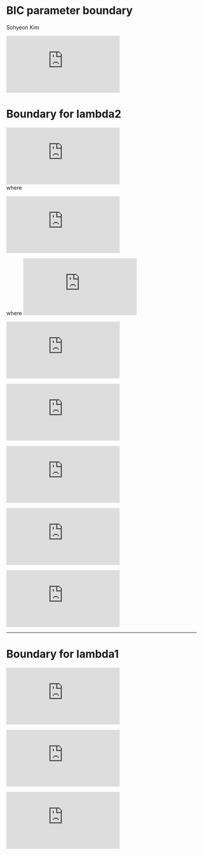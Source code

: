 BIC parameter boundary
================
Sohyeon Kim

  
![Q=\\sum\_{g=1}^m\\sum\_{\\ell=1}^b\\sum\_{i=1}^n\\frac{1}{n}\\rho\_{\\tau\_\\ell}\\bigg(Y\_i^{(g)}-\\textbf{X}\\boldsymbol{\\alpha}^{(g)}-\\sum\_{j=0}^px\_{ij}\\Phi(\\tau\_\\ell)^T\\boldsymbol{\\theta}\_j^{(g)}\\bigg)+\\lambda\_1||\\textbf{XA}||\_{\*\\psi}+\\lambda\_2\\sum\_{g=1}^m\\sum\_{j=1}^p\\phi\_j^{(g)}||\\boldsymbol{\\theta}^{(g)}\_j||\_2](https://latex.codecogs.com/png.latex?Q%3D%5Csum_%7Bg%3D1%7D%5Em%5Csum_%7B%5Cell%3D1%7D%5Eb%5Csum_%7Bi%3D1%7D%5En%5Cfrac%7B1%7D%7Bn%7D%5Crho_%7B%5Ctau_%5Cell%7D%5Cbigg%28Y_i%5E%7B%28g%29%7D-%5Ctextbf%7BX%7D%5Cboldsymbol%7B%5Calpha%7D%5E%7B%28g%29%7D-%5Csum_%7Bj%3D0%7D%5Epx_%7Bij%7D%5CPhi%28%5Ctau_%5Cell%29%5ET%5Cboldsymbol%7B%5Ctheta%7D_j%5E%7B%28g%29%7D%5Cbigg%29%2B%5Clambda_1%7C%7C%5Ctextbf%7BXA%7D%7C%7C_%7B%2A%5Cpsi%7D%2B%5Clambda_2%5Csum_%7Bg%3D1%7D%5Em%5Csum_%7Bj%3D1%7D%5Ep%5Cphi_j%5E%7B%28g%29%7D%7C%7C%5Cboldsymbol%7B%5Ctheta%7D%5E%7B%28g%29%7D_j%7C%7C_2
"Q=\\sum_{g=1}^m\\sum_{\\ell=1}^b\\sum_{i=1}^n\\frac{1}{n}\\rho_{\\tau_\\ell}\\bigg(Y_i^{(g)}-\\textbf{X}\\boldsymbol{\\alpha}^{(g)}-\\sum_{j=0}^px_{ij}\\Phi(\\tau_\\ell)^T\\boldsymbol{\\theta}_j^{(g)}\\bigg)+\\lambda_1||\\textbf{XA}||_{*\\psi}+\\lambda_2\\sum_{g=1}^m\\sum_{j=1}^p\\phi_j^{(g)}||\\boldsymbol{\\theta}^{(g)}_j||_2")  

# Boundary for lambda2

  
![\\frac{\\partial
Q}{\\partial\\boldsymbol{\\theta}\_j^{(g)}}=\\sum\_{\\ell=1}^b\\sum\_{i=1}^n-x\_{ij}\\Phi(\\tau\_\\ell)\\frac{t\_i^{(\\ell)(g)}}{n}+\\lambda\_2\\phi\_j^{(g)}s\_j^{(g)}=0\\;\\text{
by kkt
condition}](https://latex.codecogs.com/png.latex?%5Cfrac%7B%5Cpartial%20Q%7D%7B%5Cpartial%5Cboldsymbol%7B%5Ctheta%7D_j%5E%7B%28g%29%7D%7D%3D%5Csum_%7B%5Cell%3D1%7D%5Eb%5Csum_%7Bi%3D1%7D%5En-x_%7Bij%7D%5CPhi%28%5Ctau_%5Cell%29%5Cfrac%7Bt_i%5E%7B%28%5Cell%29%28g%29%7D%7D%7Bn%7D%2B%5Clambda_2%5Cphi_j%5E%7B%28g%29%7Ds_j%5E%7B%28g%29%7D%3D0%5C%3B%5Ctext%7B%20by%20kkt%20condition%7D
"\\frac{\\partial Q}{\\partial\\boldsymbol{\\theta}_j^{(g)}}=\\sum_{\\ell=1}^b\\sum_{i=1}^n-x_{ij}\\Phi(\\tau_\\ell)\\frac{t_i^{(\\ell)(g)}}{n}+\\lambda_2\\phi_j^{(g)}s_j^{(g)}=0\\;\\text{ by kkt condition}")  
where

  
![\\begin{aligned}t\_i^{(\\ell)(g)}&=\\frac{\\partial
\\rho\_{\\tau\_{\\ell}}(e\_i^{(\\ell)(g)})}{\\partial
e\_i^{(\\ell)(g)}}\\\\&=\\begin{cases}\\tau\_\\ell-1\\quad&\\text{if
}e\_i^{(\\ell)(g)}\<0\\\\\\{c\\in\\mathbb{R}:\\tau\_\\ell-1\\le
c\\le\\tau\_\\ell\\}\\quad&\\text{if
}e\_i^{(\\ell)(g)}=0\\\\\\tau\_\\ell\\quad&\\text{if
}e\_i^{(\\ell)(g)}\>0\\end{cases}\\end{aligned}](https://latex.codecogs.com/png.latex?%5Cbegin%7Baligned%7Dt_i%5E%7B%28%5Cell%29%28g%29%7D%26%3D%5Cfrac%7B%5Cpartial%20%5Crho_%7B%5Ctau_%7B%5Cell%7D%7D%28e_i%5E%7B%28%5Cell%29%28g%29%7D%29%7D%7B%5Cpartial%20e_i%5E%7B%28%5Cell%29%28g%29%7D%7D%5C%5C%26%3D%5Cbegin%7Bcases%7D%5Ctau_%5Cell-1%5Cquad%26%5Ctext%7Bif%20%7De_i%5E%7B%28%5Cell%29%28g%29%7D%3C0%5C%5C%5C%7Bc%5Cin%5Cmathbb%7BR%7D%3A%5Ctau_%5Cell-1%5Cle%20c%5Cle%5Ctau_%5Cell%5C%7D%5Cquad%26%5Ctext%7Bif%20%7De_i%5E%7B%28%5Cell%29%28g%29%7D%3D0%5C%5C%5Ctau_%5Cell%5Cquad%26%5Ctext%7Bif%20%7De_i%5E%7B%28%5Cell%29%28g%29%7D%3E0%5Cend%7Bcases%7D%5Cend%7Baligned%7D
"\\begin{aligned}t_i^{(\\ell)(g)}&=\\frac{\\partial \\rho_{\\tau_{\\ell}}(e_i^{(\\ell)(g)})}{\\partial e_i^{(\\ell)(g)}}\\\\&=\\begin{cases}\\tau_\\ell-1\\quad&\\text{if }e_i^{(\\ell)(g)}\<0\\\\\\{c\\in\\mathbb{R}:\\tau_\\ell-1\\le c\\le\\tau_\\ell\\}\\quad&\\text{if }e_i^{(\\ell)(g)}=0\\\\\\tau_\\ell\\quad&\\text{if }e_i^{(\\ell)(g)}\>0\\end{cases}\\end{aligned}")  

where
![e\_i^{(\\ell)(g)}=Y\_i^{(g)}-\\textbf{X}\\boldsymbol{\\alpha}^{(g)}-\\sum\_{j=0}^px\_{ij}\\Phi(\\tau\_\\ell)^T\\boldsymbol{\\theta}\_j^{(g)}](https://latex.codecogs.com/png.latex?e_i%5E%7B%28%5Cell%29%28g%29%7D%3DY_i%5E%7B%28g%29%7D-%5Ctextbf%7BX%7D%5Cboldsymbol%7B%5Calpha%7D%5E%7B%28g%29%7D-%5Csum_%7Bj%3D0%7D%5Epx_%7Bij%7D%5CPhi%28%5Ctau_%5Cell%29%5ET%5Cboldsymbol%7B%5Ctheta%7D_j%5E%7B%28g%29%7D
"e_i^{(\\ell)(g)}=Y_i^{(g)}-\\textbf{X}\\boldsymbol{\\alpha}^{(g)}-\\sum_{j=0}^px_{ij}\\Phi(\\tau_\\ell)^T\\boldsymbol{\\theta}_j^{(g)}")

  
![\\rightarrow
|t\_i^{(\\ell)(g)}|\\le\\text{max}(\\tau\_\\ell, 1-\\tau\_\\ell)](https://latex.codecogs.com/png.latex?%5Crightarrow%20%7Ct_i%5E%7B%28%5Cell%29%28g%29%7D%7C%5Cle%5Ctext%7Bmax%7D%28%5Ctau_%5Cell%2C%201-%5Ctau_%5Cell%29
"\\rightarrow |t_i^{(\\ell)(g)}|\\le\\text{max}(\\tau_\\ell, 1-\\tau_\\ell)")  

  
![\\begin{aligned}s\_j^{(g)}&=\\frac{\\partial||\\boldsymbol{\\theta}\_j^{(g)}||\_2}{\\partial\\boldsymbol{\\theta}\_j^{(g)}}\\\\&=\\begin{cases}\\frac{1}{||\\theta\_j^{(g)}||\_2}\\theta\_j^{(g)}&\\text{if
}\\boldsymbol{\\theta}\_j^{(g)}\\ne0\\\\k:||k||\_2\\le1&\\text{if
}\\boldsymbol{\\theta}\_j^{(g)}=0\\end{cases}\\end{aligned}](https://latex.codecogs.com/png.latex?%5Cbegin%7Baligned%7Ds_j%5E%7B%28g%29%7D%26%3D%5Cfrac%7B%5Cpartial%7C%7C%5Cboldsymbol%7B%5Ctheta%7D_j%5E%7B%28g%29%7D%7C%7C_2%7D%7B%5Cpartial%5Cboldsymbol%7B%5Ctheta%7D_j%5E%7B%28g%29%7D%7D%5C%5C%26%3D%5Cbegin%7Bcases%7D%5Cfrac%7B1%7D%7B%7C%7C%5Ctheta_j%5E%7B%28g%29%7D%7C%7C_2%7D%5Ctheta_j%5E%7B%28g%29%7D%26%5Ctext%7Bif%20%7D%5Cboldsymbol%7B%5Ctheta%7D_j%5E%7B%28g%29%7D%5Cne0%5C%5Ck%3A%7C%7Ck%7C%7C_2%5Cle1%26%5Ctext%7Bif%20%7D%5Cboldsymbol%7B%5Ctheta%7D_j%5E%7B%28g%29%7D%3D0%5Cend%7Bcases%7D%5Cend%7Baligned%7D
"\\begin{aligned}s_j^{(g)}&=\\frac{\\partial||\\boldsymbol{\\theta}_j^{(g)}||_2}{\\partial\\boldsymbol{\\theta}_j^{(g)}}\\\\&=\\begin{cases}\\frac{1}{||\\theta_j^{(g)}||_2}\\theta_j^{(g)}&\\text{if }\\boldsymbol{\\theta}_j^{(g)}\\ne0\\\\k:||k||_2\\le1&\\text{if }\\boldsymbol{\\theta}_j^{(g)}=0\\end{cases}\\end{aligned}")  

  
![\\begin{aligned}\\boldsymbol{\\theta}\_j^{(g)}=0&\\iff\\lambda\_2\\phi\_j^{(g)}k=\\sum\_{\\ell=1}^b\\sum\_{i=1}^nx\_{ij}\\Phi(\\tau\_\\ell)\\frac{t\_i^{(\\ell)(g)}}{n}\\\\&\\iff\\lambda\_2|\\phi\_j^{(g)}|\\cdot||k||\_2=||\\sum\_{\\ell=1}^b\\sum\_{i=1}^nx\_{ij}\\Phi(\\tau\_\\ell)\\frac{t\_i^{(\\ell)(g)}}{n}||\_2\\le\\lambda\_2|\\phi\_j^{(g)}|\\\\&\\iff||\\sum\_{\\ell=1}^b\\sum\_{i=1}^nx\_{ij}\\Phi(\\tau\_\\ell)\\frac{t\_i^{(\\ell)(g)}}{n|\\phi\_j^{(g)}|}||\\le\\lambda\_2\\end{aligned}](https://latex.codecogs.com/png.latex?%5Cbegin%7Baligned%7D%5Cboldsymbol%7B%5Ctheta%7D_j%5E%7B%28g%29%7D%3D0%26%5Ciff%5Clambda_2%5Cphi_j%5E%7B%28g%29%7Dk%3D%5Csum_%7B%5Cell%3D1%7D%5Eb%5Csum_%7Bi%3D1%7D%5Enx_%7Bij%7D%5CPhi%28%5Ctau_%5Cell%29%5Cfrac%7Bt_i%5E%7B%28%5Cell%29%28g%29%7D%7D%7Bn%7D%5C%5C%26%5Ciff%5Clambda_2%7C%5Cphi_j%5E%7B%28g%29%7D%7C%5Ccdot%7C%7Ck%7C%7C_2%3D%7C%7C%5Csum_%7B%5Cell%3D1%7D%5Eb%5Csum_%7Bi%3D1%7D%5Enx_%7Bij%7D%5CPhi%28%5Ctau_%5Cell%29%5Cfrac%7Bt_i%5E%7B%28%5Cell%29%28g%29%7D%7D%7Bn%7D%7C%7C_2%5Cle%5Clambda_2%7C%5Cphi_j%5E%7B%28g%29%7D%7C%5C%5C%26%5Ciff%7C%7C%5Csum_%7B%5Cell%3D1%7D%5Eb%5Csum_%7Bi%3D1%7D%5Enx_%7Bij%7D%5CPhi%28%5Ctau_%5Cell%29%5Cfrac%7Bt_i%5E%7B%28%5Cell%29%28g%29%7D%7D%7Bn%7C%5Cphi_j%5E%7B%28g%29%7D%7C%7D%7C%7C%5Cle%5Clambda_2%5Cend%7Baligned%7D
"\\begin{aligned}\\boldsymbol{\\theta}_j^{(g)}=0&\\iff\\lambda_2\\phi_j^{(g)}k=\\sum_{\\ell=1}^b\\sum_{i=1}^nx_{ij}\\Phi(\\tau_\\ell)\\frac{t_i^{(\\ell)(g)}}{n}\\\\&\\iff\\lambda_2|\\phi_j^{(g)}|\\cdot||k||_2=||\\sum_{\\ell=1}^b\\sum_{i=1}^nx_{ij}\\Phi(\\tau_\\ell)\\frac{t_i^{(\\ell)(g)}}{n}||_2\\le\\lambda_2|\\phi_j^{(g)}|\\\\&\\iff||\\sum_{\\ell=1}^b\\sum_{i=1}^nx_{ij}\\Phi(\\tau_\\ell)\\frac{t_i^{(\\ell)(g)}}{n|\\phi_j^{(g)}|}||\\le\\lambda_2\\end{aligned}")  

  
![\\begin{aligned}||\\sum\_{\\ell=1}^b\\sum\_{i=1}^nx\_{ij}\\Phi(\\tau\_\\ell)\\frac{t\_i^{(\\ell)(g)}}{n|\\phi\_j^{(g)}|}||\_2&\\le\\frac{1}{n|\\phi\_j^{(g)}|}||\\sum\_{\\ell=1}^b\\sum\_{i=1}^n|x\_{ij}|\\cdot\\Phi(\\tau\_\\ell)||\_2\\\\&\\qquad(\\because
|t\_i^{(\\ell)(g)}|\\le\\text{max}(|\\tau\_\\ell-1|,\\tau\_\\ell)\\le1)\\\\&\\le\\frac{1}{n|\\phi\_j^{(g)}|}\\sum\_{i=1}^n|x\_{ij}|\\cdot\\sum\_{\\ell=1}^b||\\Phi(\\tau\_\\ell)||\_2\\\\&\\qquad(\\because\\text{
triangle
inequality)}\\end{aligned}](https://latex.codecogs.com/png.latex?%5Cbegin%7Baligned%7D%7C%7C%5Csum_%7B%5Cell%3D1%7D%5Eb%5Csum_%7Bi%3D1%7D%5Enx_%7Bij%7D%5CPhi%28%5Ctau_%5Cell%29%5Cfrac%7Bt_i%5E%7B%28%5Cell%29%28g%29%7D%7D%7Bn%7C%5Cphi_j%5E%7B%28g%29%7D%7C%7D%7C%7C_2%26%5Cle%5Cfrac%7B1%7D%7Bn%7C%5Cphi_j%5E%7B%28g%29%7D%7C%7D%7C%7C%5Csum_%7B%5Cell%3D1%7D%5Eb%5Csum_%7Bi%3D1%7D%5En%7Cx_%7Bij%7D%7C%5Ccdot%5CPhi%28%5Ctau_%5Cell%29%7C%7C_2%5C%5C%26%5Cqquad%28%5Cbecause%20%7Ct_i%5E%7B%28%5Cell%29%28g%29%7D%7C%5Cle%5Ctext%7Bmax%7D%28%7C%5Ctau_%5Cell-1%7C%2C%5Ctau_%5Cell%29%5Cle1%29%5C%5C%26%5Cle%5Cfrac%7B1%7D%7Bn%7C%5Cphi_j%5E%7B%28g%29%7D%7C%7D%5Csum_%7Bi%3D1%7D%5En%7Cx_%7Bij%7D%7C%5Ccdot%5Csum_%7B%5Cell%3D1%7D%5Eb%7C%7C%5CPhi%28%5Ctau_%5Cell%29%7C%7C_2%5C%5C%26%5Cqquad%28%5Cbecause%5Ctext%7B%20triangle%20inequality%29%7D%5Cend%7Baligned%7D
"\\begin{aligned}||\\sum_{\\ell=1}^b\\sum_{i=1}^nx_{ij}\\Phi(\\tau_\\ell)\\frac{t_i^{(\\ell)(g)}}{n|\\phi_j^{(g)}|}||_2&\\le\\frac{1}{n|\\phi_j^{(g)}|}||\\sum_{\\ell=1}^b\\sum_{i=1}^n|x_{ij}|\\cdot\\Phi(\\tau_\\ell)||_2\\\\&\\qquad(\\because |t_i^{(\\ell)(g)}|\\le\\text{max}(|\\tau_\\ell-1|,\\tau_\\ell)\\le1)\\\\&\\le\\frac{1}{n|\\phi_j^{(g)}|}\\sum_{i=1}^n|x_{ij}|\\cdot\\sum_{\\ell=1}^b||\\Phi(\\tau_\\ell)||_2\\\\&\\qquad(\\because\\text{ triangle inequality)}\\end{aligned}")  

  
![\\therefore\\lambda\_2\\ge\\text{max}\_{g,j}\\frac{1}{n\\,|\\phi\_j^{(g)}|}\\sum\_{\\ell=1}^b\\sum\_{i=1}^n|x\_{ij}|\\cdot||\\Phi(\\tau\_\\ell)||\_2\\rightarrow\\boldsymbol{\\Theta}=0](https://latex.codecogs.com/png.latex?%5Ctherefore%5Clambda_2%5Cge%5Ctext%7Bmax%7D_%7Bg%2Cj%7D%5Cfrac%7B1%7D%7Bn%5C%2C%7C%5Cphi_j%5E%7B%28g%29%7D%7C%7D%5Csum_%7B%5Cell%3D1%7D%5Eb%5Csum_%7Bi%3D1%7D%5En%7Cx_%7Bij%7D%7C%5Ccdot%7C%7C%5CPhi%28%5Ctau_%5Cell%29%7C%7C_2%5Crightarrow%5Cboldsymbol%7B%5CTheta%7D%3D0
"\\therefore\\lambda_2\\ge\\text{max}_{g,j}\\frac{1}{n\\,|\\phi_j^{(g)}|}\\sum_{\\ell=1}^b\\sum_{i=1}^n|x_{ij}|\\cdot||\\Phi(\\tau_\\ell)||_2\\rightarrow\\boldsymbol{\\Theta}=0")  

-----

# Boundary for lambda1

  
![\\sum\_{g=1}^m\\sum\_{\\ell=1}^b\\sum\_{i=1}^n\\frac{1}{n}\\rho\_{\\tau\_\\ell}\\bigg(Y\_i^{(g)}-\\textbf{X}\\boldsymbol{\\alpha}^{(g)}-\\sum\_{j=0}^px\_{ij}\\Phi(\\tau\_\\ell)^T\\boldsymbol{\\theta}\_j^{(g)}\\bigg)=\\sum\_{\\ell=1}^b\\frac{1}{n}||\\sqrt{\\rho\_{\\tau\_\\ell}(\\textbf{E})}||\_F^2](https://latex.codecogs.com/png.latex?%5Csum_%7Bg%3D1%7D%5Em%5Csum_%7B%5Cell%3D1%7D%5Eb%5Csum_%7Bi%3D1%7D%5En%5Cfrac%7B1%7D%7Bn%7D%5Crho_%7B%5Ctau_%5Cell%7D%5Cbigg%28Y_i%5E%7B%28g%29%7D-%5Ctextbf%7BX%7D%5Cboldsymbol%7B%5Calpha%7D%5E%7B%28g%29%7D-%5Csum_%7Bj%3D0%7D%5Epx_%7Bij%7D%5CPhi%28%5Ctau_%5Cell%29%5ET%5Cboldsymbol%7B%5Ctheta%7D_j%5E%7B%28g%29%7D%5Cbigg%29%3D%5Csum_%7B%5Cell%3D1%7D%5Eb%5Cfrac%7B1%7D%7Bn%7D%7C%7C%5Csqrt%7B%5Crho_%7B%5Ctau_%5Cell%7D%28%5Ctextbf%7BE%7D%29%7D%7C%7C_F%5E2
"\\sum_{g=1}^m\\sum_{\\ell=1}^b\\sum_{i=1}^n\\frac{1}{n}\\rho_{\\tau_\\ell}\\bigg(Y_i^{(g)}-\\textbf{X}\\boldsymbol{\\alpha}^{(g)}-\\sum_{j=0}^px_{ij}\\Phi(\\tau_\\ell)^T\\boldsymbol{\\theta}_j^{(g)}\\bigg)=\\sum_{\\ell=1}^b\\frac{1}{n}||\\sqrt{\\rho_{\\tau_\\ell}(\\textbf{E})}||_F^2")  

  
![\\text{where
}\\sqrt{\\rho\_{\\tau\_\\ell}(\\textbf{E})}=\\bigg\\{\\sqrt{\\rho\_{\\tau\_\\ell}(Y\_i^{(g)}-\\textbf{X}\\boldsymbol{\\alpha}^{(g)}-\\sum\_{j=0}^px\_{ij}\\Phi(\\tau\_\\ell)^T\\boldsymbol{\\theta}\_j^{(g)})}\\bigg\\}\_{i,g}](https://latex.codecogs.com/png.latex?%5Ctext%7Bwhere%20%7D%5Csqrt%7B%5Crho_%7B%5Ctau_%5Cell%7D%28%5Ctextbf%7BE%7D%29%7D%3D%5Cbigg%5C%7B%5Csqrt%7B%5Crho_%7B%5Ctau_%5Cell%7D%28Y_i%5E%7B%28g%29%7D-%5Ctextbf%7BX%7D%5Cboldsymbol%7B%5Calpha%7D%5E%7B%28g%29%7D-%5Csum_%7Bj%3D0%7D%5Epx_%7Bij%7D%5CPhi%28%5Ctau_%5Cell%29%5ET%5Cboldsymbol%7B%5Ctheta%7D_j%5E%7B%28g%29%7D%29%7D%5Cbigg%5C%7D_%7Bi%2Cg%7D
"\\text{where }\\sqrt{\\rho_{\\tau_\\ell}(\\textbf{E})}=\\bigg\\{\\sqrt{\\rho_{\\tau_\\ell}(Y_i^{(g)}-\\textbf{X}\\boldsymbol{\\alpha}^{(g)}-\\sum_{j=0}^px_{ij}\\Phi(\\tau_\\ell)^T\\boldsymbol{\\theta}_j^{(g)})}\\bigg\\}_{i,g}")  

  
![\\frac{\\partial
Q}{\\partial\\textbf{Z}}=-\\frac{1}{n}\\sum\_{\\ell=1}^n\\frac{\\partial\\,||\\sqrt{\\rho\_{\\tau\_\\ell}(\\textbf{E})}||\_F^2}{\\partial\\textbf{E}}+\\lambda\_1\\frac{\\partial||\\textbf{Z}||\_{\*,\\psi}}{\\partial\\,\\textbf{Z}}](https://latex.codecogs.com/png.latex?%5Cfrac%7B%5Cpartial%20Q%7D%7B%5Cpartial%5Ctextbf%7BZ%7D%7D%3D-%5Cfrac%7B1%7D%7Bn%7D%5Csum_%7B%5Cell%3D1%7D%5En%5Cfrac%7B%5Cpartial%5C%2C%7C%7C%5Csqrt%7B%5Crho_%7B%5Ctau_%5Cell%7D%28%5Ctextbf%7BE%7D%29%7D%7C%7C_F%5E2%7D%7B%5Cpartial%5Ctextbf%7BE%7D%7D%2B%5Clambda_1%5Cfrac%7B%5Cpartial%7C%7C%5Ctextbf%7BZ%7D%7C%7C_%7B%2A%2C%5Cpsi%7D%7D%7B%5Cpartial%5C%2C%5Ctextbf%7BZ%7D%7D
"\\frac{\\partial Q}{\\partial\\textbf{Z}}=-\\frac{1}{n}\\sum_{\\ell=1}^n\\frac{\\partial\\,||\\sqrt{\\rho_{\\tau_\\ell}(\\textbf{E})}||_F^2}{\\partial\\textbf{E}}+\\lambda_1\\frac{\\partial||\\textbf{Z}||_{*,\\psi}}{\\partial\\,\\textbf{Z}}")
